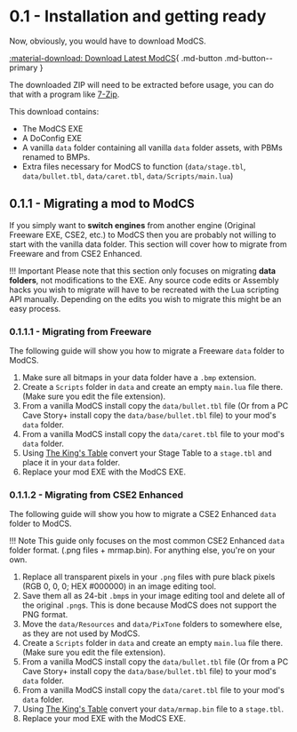 # 0.1 - Installation and getting ready

Now, obviously, you would have to download ModCS.

[:material-download: Download Latest ModCS](/assets/releases/modcs0100.zip){ .md-button .md-button--primary }

The downloaded ZIP will need to be extracted before usage, you can do that with a program like [7-Zip](https://www.7-zip.org).

This download contains:

- The ModCS EXE
- A DoConfig EXE
- A vanilla `data` folder containing all vanilla `data` folder assets, with PBMs renamed to BMPs.
- Extra files necessary for ModCS to function (`data/stage.tbl`, `data/bullet.tbl`, `data/caret.tbl`, `data/Scripts/main.lua`)

## 0.1.1 - Migrating a mod to ModCS

If you simply want to **switch engines** from another engine (Original Freeware EXE, CSE2, etc.) to ModCS then you are probably not willing to start with the vanilla data folder. This section will cover how to migrate from Freeware and from CSE2 Enhanced.

!!! Important
	Please note that this section only focuses on migrating **data folders**, not modifications to the EXE. Any source code edits or Assembly hacks you wish to migrate will have to be recreated with the Lua scripting API manually. Depending on the edits you wish to migrate this might be an easy process.

### 0.1.1.1 - Migrating from Freeware

The following guide will show you how to migrate a Freeware `data` folder to ModCS.

1. Make sure all bitmaps in your data folder have a `.bmp` extension.
2. Create a `Scripts` folder in `data` and create an empty `main.lua` file there. (Make sure you edit the file extension).
3. From a vanilla ModCS install copy the `data/bullet.tbl` file (Or from a PC Cave Story+ install copy the `data/base/bullet.tbl` file) to your mod's `data` folder.
4. From a vanilla ModCS install copy the `data/caret.tbl` file to your mod's `data` folder.
5. Using [The King's Table](/guide/intro/editors/#022-the-kings-table) convert your Stage Table to a `stage.tbl` and place it in your `data` folder. 
6. Replace your mod EXE with the ModCS EXE.

### 0.1.1.2 - Migrating from CSE2 Enhanced

The following guide will show you how to migrate a CSE2 Enhanced `data` folder to ModCS.

!!! Note
	This guide only focuses on the most common CSE2 Enhanced `data` folder format. (.png files + mrmap.bin). For anything else, you're on your own.

1. Replace all transparent pixels in your `.png` files with pure black pixels (RGB 0, 0, 0; HEX #000000) in an image editing tool.
2. Save them all as 24-bit `.bmp`s in your image editing tool and delete all of the original `.png`s. This is done because ModCS does not support the PNG format. 
3. Move the `data/Resources` and `data/PixTone` folders to somewhere else, as they are not used by ModCS.
4. Create a `Scripts` folder in `data` and create an empty `main.lua` file there. (Make sure you edit the file extension).
5. From a vanilla ModCS install copy the `data/bullet.tbl` file (Or from a PC Cave Story+ install copy the `data/base/bullet.tbl` file) to your mod's `data` folder.
6. From a vanilla ModCS install copy the `data/caret.tbl` file to your mod's `data` folder.
7. Using [The King's Table](/guide/intro/editors/#022-the-kings-table) convert your `data/mrmap.bin` file to a `stage.tbl`. 
8. Replace your mod EXE with the ModCS EXE.
